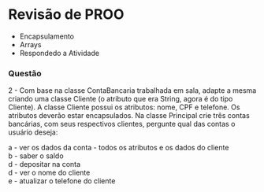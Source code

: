 # Revisão de PROO

+ Encapsulamento
+ Arrays
+ Respondedo a Atividade

### Questão

2 - Com base na classe ContaBancaria trabalhada em sala, adapte a mesma criando uma classe Cliente (o atributo que era String, agora é do tipo Cliente). A classe Cliente possui os atributos: nome, CPF e telefone. Os atributos deverão estar encapsulados. 
Na classe Principal crie três contas bancárias, com seus respectivos clientes, pergunte qual das contas o usuário deseja:

a - ver os dados da conta - todos os atributos e os dados do cliente <br>
b - saber o saldo <br>
d - depositar na conta <br>
d - ver o nome do cliente <br>
e - atualizar o telefone do cliente